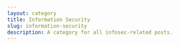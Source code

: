 ```yaml
---
layout: category
title: Information Security
slug: information-security
description: A category for all infosec-related posts.
---
```

